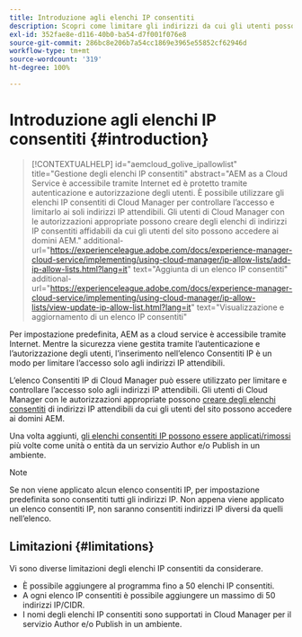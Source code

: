 ```yaml
---
title: Introduzione agli elenchi IP consentiti
description: Scopri come limitare gli indirizzi da cui gli utenti possono accedere ai domini di AEM as a Cloud Service con gli elenchi IP consentiti.
exl-id: 352fae8e-d116-40b0-ba54-d7f001f076e8
source-git-commit: 286bc8e206b7a54cc1869e3965e55852cf62946d
workflow-type: tm+mt
source-wordcount: '319'
ht-degree: 100%

---
```



# Introduzione agli elenchi IP consentiti {#introduction}

>[!CONTEXTUALHELP]
>id="aemcloud_golive_ipallowlist"
>title="Gestione degli elenchi IP consentiti"
>abstract="AEM as a Cloud Service è accessibile tramite Internet ed è protetto tramite autenticazione e autorizzazione degli utenti. È possibile utilizzare gli elenchi IP consentiti di Cloud Manager per controllare l’accesso e limitarlo ai soli indirizzi IP attendibili. Gli utenti di Cloud Manager con le autorizzazioni appropriate possono creare degli elenchi di indirizzi IP consentiti affidabili da cui gli utenti del sito possono accedere ai domini AEM."
>additional-url="https://experienceleague.adobe.com/docs/experience-manager-cloud-service/implementing/using-cloud-manager/ip-allow-lists/add-ip-allow-lists.html?lang=it" text="Aggiunta di un elenco IP consentiti"
>additional-url="https://experienceleague.adobe.com/docs/experience-manager-cloud-service/implementing/using-cloud-manager/ip-allow-lists/view-update-ip-allow-list.html?lang=it" text="Visualizzazione e aggiornamento di un elenco IP consentiti"

Per impostazione predefinita, AEM as a cloud service è accessibile tramite Internet. Mentre la sicurezza viene gestita tramite l’autenticazione e l’autorizzazione degli utenti, l’inserimento nell’elenco Consentiti IP è un modo per limitare l’accesso solo agli indirizzi IP attendibili.

L’elenco Consentiti IP di Cloud Manager può essere utilizzato per limitare e controllare l’accesso solo agli indirizzi IP attendibili. Gli utenti di Cloud Manager con le autorizzazioni appropriate possono [creare degli elenchi consentiti](/help/implementing/cloud-manager/ip-allow-lists/add-ip-allow-lists.md) di indirizzi IP attendibili da cui gli utenti del sito possono accedere ai domini AEM.

Una volta aggiunti, [gli elenchi consentiti IP possono essere applicati/rimossi](/help/implementing/cloud-manager/ip-allow-lists/apply-allow-list.md) più volte come unità o entità da un servizio Author e/o Publish in un ambiente.

>[!NOTE]
>
>Se non viene applicato alcun elenco consentiti IP, per impostazione predefinita sono consentiti tutti gli indirizzi IP. Non appena viene applicato un elenco consentiti IP, non saranno consentiti indirizzi IP diversi da quelli nell’elenco.

## Limitazioni {#limitations}

Vi sono diverse limitazioni degli elenchi IP consentiti da considerare.

* È possibile aggiungere al programma fino a 50 elenchi IP consentiti.
* A ogni elenco IP consentiti è possibile aggiungere un massimo di 50 indirizzi IP/CIDR.
* I nomi degli elenchi IP consentiti sono supportati in Cloud Manager per il servizio Author e/o Publish in un ambiente.
